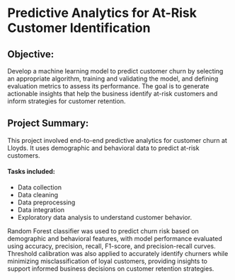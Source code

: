 # Predictive Analytics for At-Risk Customer Identification

## Objective:
Develop a machine learning model to predict customer churn by selecting an appropriate algorithm, training and validating the model, and defining evaluation metrics to assess its performance. The goal is to generate actionable insights that help the business identify at-risk customers and inform strategies for customer retention.

## Project Summary:
This project involved end-to-end predictive analytics for customer churn at Lloyds. It uses demographic and behavioral data to predict at-risk customers. 

#### Tasks included:
- Data collection
- Data cleaning
- Data preprocessing
- Data integration
- Exploratory data analysis to understand customer behavior.

Random Forest classifier was used to predict churn risk based on demographic and behavioral features, with model performance evaluated using accuracy, precision, recall, F1-score, and precision-recall curves. Threshold calibration was also applied to accurately identify churners while minimizing misclassification of loyal customers, providing insights to support informed business decisions on customer retention strategies.
